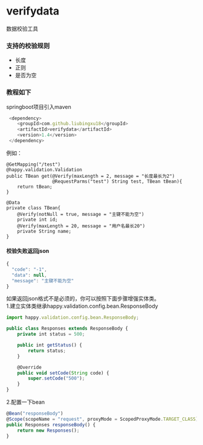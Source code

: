 # verifydata
数据校验工具
### 支持的校验规则

- 长度
- 正则
- 是否为空

### 教程如下

springboot项目引入maven  
```javascript
 <dependency>
    <groupId>com.github.liubingxu18</groupId>
    <artifactId>verifydata</artifactId>
    <version>1.4</version>
 </dependency>
```
例如：

    @GetMapping("/test")
    @happy.validation.Validation
    public TBean get(@Verify(maxLength = 2, message = "长度最长为2") 
                     @RequestParms("test") String test, TBean tBean){
        return tBean;
    }

    @Data
    private class TBean{
        @Verify(notNull = true, message = "主键不能为空")
        private int id;
        @Verify(maxLength = 20, message = "用户名最长20")
        private String name;
    }

#### 校验失败返回json
```javascript
{
  "code": "-1",
  "data": null,
  "message": "主键不能为空"
}
```  
如果返回json格式不是必须的，你可以按照下面步骤增强实体类。   
1.建立实体类继承happy.validation.config.bean.ResponseBody   
```javascript
import happy.validation.config.bean.ResponseBody;

public class Responses extends ResponseBody {
    private int status = 500;

    public int getStatus() {
        return status;
    }

    @Override
    public void setCode(String code) {
        super.setCode("500");
    }
}
```
2.配置一下bean
```javascript
@Bean("responseBody")
@Scope(scopeName = "request", proxyMode = ScopedProxyMode.TARGET_CLASS)
public Responses responseBody() {
    return new Responses();
} 
```

